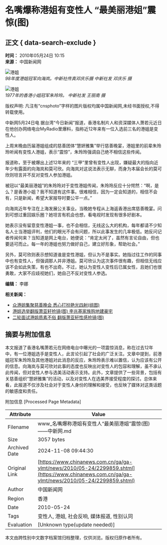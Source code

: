 # 名嘴爆称港姐有变性人 “最美丽港姐”震惊(图)

## 正文 { data-search-exclude }


**时间：** 2010年05月24日 10:15  
**来源：** 中国新闻网  

![港姐](http://www.chinanews.com.cn/fileftp/2010/04/2010-04-23/U76P4T47D13180F981DT20100423110629.jpg)  
*98年度港姐冠军向海岚。中新社传真邓庆乐摄 中新社发 邓庆乐 摄*

![港姐](http://image1.chinanews.com.cn/07p/PhotoN/070717/070717194ta_3.jpg)  
*1977年的香港小姐冠军朱玲玲。 中新社发 王丽南 摄*

版权声明: 凡注有“cnsphoto”字样的图片版权均属中国新闻网,未经书面授权,不得转载使用。

中新网5月24日电 据台湾“今日新闻”报道，香港名制片人和资深媒体人萧若元近日在他创办网络电台MyRadio里爆料，指称近12年来有一位入选前三名的港姐是变性人。

上周末晚由历届港姐组成的慈善团体“慧妍雅集”举行慈善晚宴，港姐里的前辈朱玲玲听闻有变性人港姐，表示“震惊”，朱玲玲强调自己绝不相信这些传闻。

报道称，至于被爆出上述12年来的 “三甲”里曾有变性人出现，嫌疑最大的指向近年少有露面的向海岚和莫可欣。向海岚对这说法表示无聊，而身为本届会长的莫可欣则坦言并不反对变性人参加港姐。

被冠以“最美丽港姐”的朱玲玲对于变性港姐传闻，朱玲玲反应十分愕然：“啊，是么？是香港小姐？我不知道有这件事。很难相信，因为一定会知道的，相信不会有，只是新闻，希望大家报导时要公平一点。”

向海岚近年专注在上海发展公关事业。当晚她专程从上海返香港出席慈善晚宴。问到可想过重回娱乐圈？她坦言有机会也想，看电视时发现有很多好剧本。

她表示没有留意变性港姐一事，也不会相信，无线这么大的机构，每年都请不少知名人士当港姐评判，他们的眼光不会有问题，所以此事发生的几率极低。她反问记者传闻何来？当知道是网上电台，她便说：“肯定太闲了，虽然有言论自由，但也要适可而止。每一年的港姐也努力做好自己，建立好形象，帮助社会。”

另外，莫可欣则表示想知道谁是变性港姐，但认为不是事实。她指过往工作的同事中也有变性人，但强调那人并非港姐。莫可欣认为这次事件很有趣，但相信无线应该不会如此失策，有也不出奇。不过，她认为变性人变性后已属女性，且她们也很勇敢，大家不应歧视她们，她自己不反对变性人参选。

**编辑：** 李娜

**相关新闻：**

- [众港姐集聚慈善晚会 悉心打扮艳光四射(组图)](http://www.chinanews.com.cn/yl/news/2010/05-23/2298879.shtml)
- [港姐选举翻版萧亚轩抢镜(图) 李兆基家族购地建豪宅](http://www.chinanews.com.cn/ga/news/2010/05-19/2290878.shtml)
- [二轮面试港姐质素不俗 翻版萧亚轩性感抢镜(图)](http://www.chinanews.com.cn/ga/ga-ylmt/news/2010/05-19/2290480.shtml)

## 摘要与附加信息

<!-- tcd_abstract -->
本文报道了香港名嘴萧若元在网络电台中曝光的一项震惊消息，称在过去12年中，有一位港姐选手是变性人，此言论引起了社会的广泛关注。文章中提到，前港姐冠军朱玲玲及其他港姐对此消息的反应，朱玲玲表示难以置信，认为应该有公开的信息。向海岚与莫可欣对此事的态度也反映出对变性人的包容和理解，虽不承认此传闻，但对变性人参与选美活动表示支持。此外，文章提供了一些背景，包括有关慈善组织“慧妍雅集”的活动，以及对变性人在选美界接受程度的探讨。总体来看，此报道不仅涉及社会对于变性人身份的理解和接受，也反映了媒体对这类话题的敏感度和责任。
<!-- tcd_abstract_end -->

附加信息 [Processed Page Metadata]

| Attribute       | Value                                  |
|-----------------|----------------------------------------|
| Filename        | www_名嘴爆称港姐有变性人“最美丽港姐”震惊(图)——中新网.md                             |
| Size            | 3057 bytes                           |
| Archived Date   | 2024-11-08 09:44:30                             |
| Original Link   | [https://www.chinanews.com.cn/ga/ga-ylmt/news/2010/05-24/2299859.shtml](https://www.chinanews.com.cn/ga/ga-ylmt/news/2010/05-24/2299859.shtml)                       |
| Author          | 中国新闻网                               |
| Region          | 香港                               |
| Date            | 2010-05-24                                 |
| Tags            | 变性人, 港姐, 社会反响, 媒体报道, 性别认同                                 |
| Evaluation            | [Unknown type(update needed)]                                 |
<!-- tcd_table_end -->

本文由跨性别中文数字档案馆归档整理，仅供浏览。版权归原作者所有。
